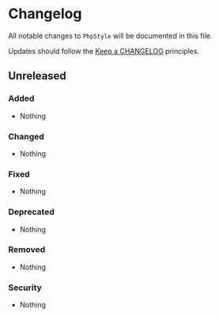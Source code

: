 # Changelog

All notable changes to `PhpStyle` will be documented in this file.

Updates should follow the [Keep a CHANGELOG](http://keepachangelog.com/) principles.

## Unreleased

### Added
- Nothing

### Changed
- Nothing

### Fixed
- Nothing

### Deprecated
- Nothing

### Removed
- Nothing

### Security
- Nothing
